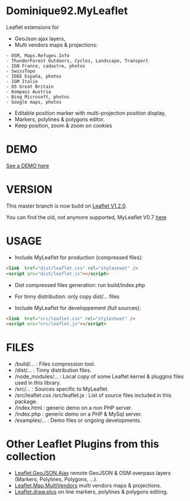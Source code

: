 Dominique92.MyLeaflet
=====================

Leaflet extensions for
* GeoJson ajax layers,
* Multi vendors maps &amp; projections:
```
- OSM, Maps.Refuges.Info
- ThunderForest Outdoors, Cycles, Landscape, Transport
- IGN France, cadastre, photos
- SwissTopo
- IDEE España, photos
- IGM Italie
- OS Great Britain
- Kompass Austria
- Bing Microsoft, photos
- Google maps, photos
```
* Editable position marker with multi-projection position display,
* Markers, polylines & polygons editor.
* Keep position, zoom & zoom on cookies

DEMO
====
[See a DEMO here](https://dominique92.github.io/MyLeaflet/)

VERSION
=======
This master branch is now build on [Leaflet V1.2.0](http://leafletjs.com/).

You can find the old, not anymore supported, MyLeaflet V0.7 [here](https://github.com/Dominique92/MyLeaflet/tree/v0.7)

USAGE
=====
* Include MyLeaflet for production (compressed files):
```html
<link  href="dist/leaflet.css" rel="stylesheet" />
<script src="dist/leaflet.js"></script>
```
* Dist compressed files generation: run build/index.php
* For tinny distribution: only copy dist/... files

* Include MyLeaflet for developpement (full sources):
```html
<link  href="src/leaflet.css" rel="stylesheet" />
<script src="src/leaflet.js"></script>
```

FILES
=====
* /build/... : Files compression tool.
* /dist/... : Tinny distribution files.
* /node_modules/... : Local copy of some Leaflet kernel & pluggins files used in this library.
* /src/... : Sources specific to MyLeaflet.
* /src/leaflet.css /src/leaflet.js : List of source files included in this package.
* /index.html : generic demo on a non PHP server.
* /index.php : generic demo on a PHP & MySql server.
* /examples/... : Demo files or ongoing developments.

Other Leaflet Plugins from this collection 
==========================================
* [Leaflet.GeoJSON.Ajax](https://github.com/Dominique92/Leaflet.GeoJSON.Ajax) remote GeoJSON & OSM overpass layers (Markers, Polylines, Polygons, ...).
* [Leaflet.Map.MultiVendors](https://github.com/Dominique92/Leaflet.Map.MultiVendors) multi vendors maps & projections.
* [Leaflet.draw.plus](https://github.com/Dominique92/Leaflet.draw.plus) on line markers, polylines & polygons editing.

